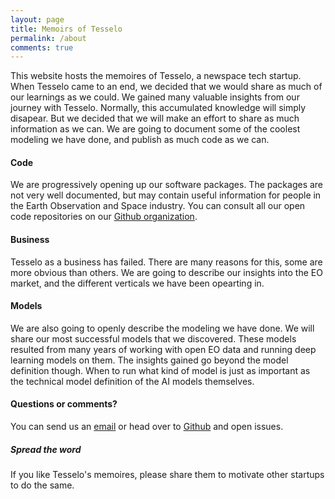 ```yaml
---
layout: page
title: Memoirs of Tesselo
permalink: /about
comments: true
---
```


<div class="row justify-content-between">
<div class="col-md-8 pr-5">

<p>This website hosts the memoires of Tesselo, a newspace tech startup. When Tesselo came to an end, we decided that we would share as much of our learnings as we could. We gained many valuable insights from our journey with Tesselo. Normally, this accumulated knowledge will simply disapear. But we decided that we will make an effort to share as much information as we can. We are going to document some of the coolest modeling we have done, and publish as much code as we can.</p>

<h4>Code</h4>

<p>We are progressively opening up our software packages. The packages are not very well documented, but may contain useful information for people in the Earth Observation and Space industry. You can consult all our open code repositories on our <a href="https://github.com/tesselo">Github organization</a>.</p>

<h4>Business</h4>

<p>Tesselo as a business has failed. There are many reasons for this, some are more obvious than others. We are going to describe our insights into the EO market, and the different verticals we have been opearting in.</p>


<h4>Models</h4>

<p>We are also going to openly describe the modeling we have done. We will share our most successful models that we discovered. These models resulted from many years of working with open EO data and running deep learning models on them. The insights gained go beyond the model definition though. When to run what kind of model is just as important as the technical model definition of the AI models themselves.</p>


<h4>Questions or comments?</h4>

<p>You can send us an <a href="mailto:hello@tesselo.com">email</a> or head over to <a href="https://github.com/tesselo/tesselo.github.io">Github</a> and open issues.</p>

</div>

<div class="col-md-4">

<div class="sticky-top sticky-top-80">
<h5>Spread the word</h5>

<p>If you like Tesselo's memoires, please share them to motivate other startups to do the same.</p>

<p>
    <a class="btn follow" target="_blank" href="https://twitter.com/intent/tweet?text={{ page.title }}&url={{ page.url | absolute_url }}" onclick="window.open(this.href, 'twitter-share', 'width=550,height=235');return false;">
        <i class="fab fa-twitter"></i>
    </a>
    <a class="btn follow" target="_blank" href="https://facebook.com/sharer.php?u={{ page.url | absolute_url }}" onclick="window.open(this.href, 'facebook-share', 'width=550,height=435');return false;">
        <i class="fab fa-facebook-f"></i>
    </a>
    <a class="btn follow" target="_blank" href="https://www.linkedin.com/shareArticle?mini=true&url={{ page.url | absolute_url }}" onclick="window.open(this.href, 'width=550,height=435');return false;">
        <i class="fab fa-linkedin-in"></i>
    </a>
</p>

</div>
</div>
</div>

